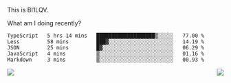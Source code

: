 This is BI1LQV.

What am I doing recently?

<!--START_SECTION:waka-->

```text
TypeScript   5 hrs 14 mins   ███████████████████▒░░░░░   77.00 %
Less         58 mins         ███▓░░░░░░░░░░░░░░░░░░░░░   14.19 %
JSON         25 mins         █▓░░░░░░░░░░░░░░░░░░░░░░░   06.29 %
JavaScript   4 mins          ▒░░░░░░░░░░░░░░░░░░░░░░░░   01.16 %
Markdown     3 mins          ▒░░░░░░░░░░░░░░░░░░░░░░░░   00.93 %
```

<!--END_SECTION:waka-->
<img align="right" src="https://github-readme-stats.vercel.app/api?username=bi1lqv&show_icons=true&count_private=true">

<img src="https://metrics.lecoq.io/bi1lqv?template=classic&base.activity=0&base.community=0&base.repositories=0&base.metadata=0&isocalendar=1&base=header%2C%20activity%2C%20community%2C%20repositories%2C%20metadata&base.indepth=false&base.hireable=false&isocalendar=false&isocalendar.duration=full-year&config.timezone=Asia%2FShanghai">
